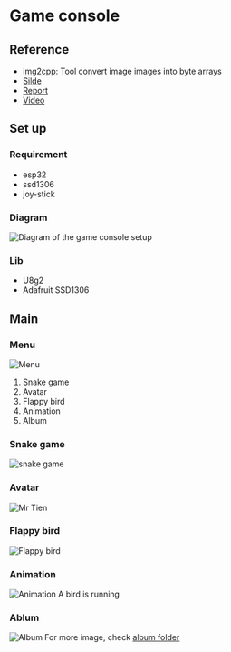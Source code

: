 # Game console 
## Reference
- [img2cpp](https://javl.github.io/image2cpp/): Tool convert image images into byte arrays 
- [Silde]()
- [Report]()
- [Video]()
## Set up
### Requirement
- esp32
- ssd1306
- joy-stick
### Diagram
![Diagram of the game console setup](img/diagram/diagram_woki.png)
### Lib
- U8g2
- Adafruit SSD1306
## Main
### Menu
![Menu](img/menu/menu.png)
1. Snake game
2. Avatar 
3. Flappy bird 
4. Animation
5. Album
### Snake game
![snake game](img/1_snake/snake_game.png)
### Avatar
![Mr Tien](img/2_Image/mr_Tien.png)
### Flappy bird
![Flappy bird](img/3_flappybird/flappy_bird.png)
### Animation
![Animation](img/4_animation/animation.png)
A bird is running
### Ablum
![Album](img/5_album/album2.png)
For more image, check [album folder](img/5_album/)